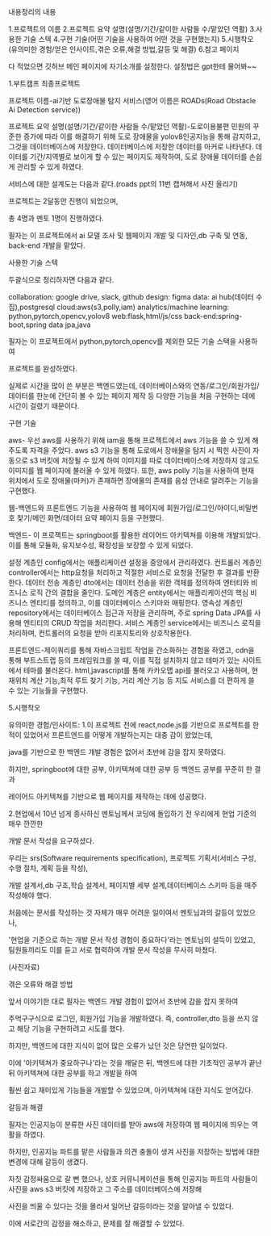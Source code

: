내용정리의 내용


1.프로젝트의 이름
2.프로젝트 요약 설명(설명/기간/같이한 사람들 수/맡았던 역활)
3.사용한 기술 스텍
4.구현 기술(어떤 기술을 사용하여 어떤 것을 구현했는지)
5.시행착오(유의미한 경험/얻은 인사이트,겪은 오류,해결 방법,갈등 및 해결)
6.참고 페이지



다 적었으면 깃허브 메인 페이지에 자기소개를 설정한다. 설정법은 gpt한테 물어봐~~






1.부트캠프 최종프로젝트


프로젝트 이름-ai기반 도로장애물 탐지 서비스(영어 이름은 ROADs(Road Obstacle Ai Detection service))



프로젝트 요약 설명(설명/기간/같이한 사람들 수/맡았던 역활)-도로이용불편 민원의 꾸준한 증가에 따라 이를 해결하기 위해 
도로 장애물을 yolov8인공지능을 통해 감지하고, 그것을 데이터베이스에 저장한다.
데이터베이스에 저장한 데이터를 마커로 나타낸다.
데이터를 기간/지역별로 보이게 할 수 있는 페이지도 제작하여, 도로 장애물 데이터를 손쉽게 관리할 수 있게 하였다. 

서비스에 대한 설계도는 다음과 같다.(roads ppt의 11번 캡쳐해서 사진 올리기)


프로젝트는 2달동안 진행이 되었으며,

총 4명과 멘토 1명이 진행하였다. 

필자는 이 프로젝트에서 ai 모델 조사 및 웹페이지 개발 및 디자인,db 구축 및 연동, back-end 개발을 맡았다.




사용한 기술 스텍

두괄식으로 정리하자면 다음과 같다. 

collaboration: google drive, slack, github
design: figma
data: ai hub(데이터 수집),postgresql
cloud:aws(s3,polly,iam)
analytics/machine learning: python,pytorch,opencv,yolov8
web:flask,html/js/css
back-end:spring-boot,spring data jpa,java


필자는 이 프로젝트에서 python,pytorch,opencv를 제외한 모든 기술 스택을 사용하여 

프로젝트를 완성하였다.

실제로 시간을 많이 쓴 부분은 백엔드였는데, 데이터베이스와의 연동/로그인/회원가입/데이터를 한눈에 간단히 볼 수 있는 페이지 제작 등 다양한 기능을 처음 구현하는 데에 시간이 걸렸기 때문이다. 




구현 기술

aws- 우선 aws를 사용하기 위해 iam을 통해 프로젝트에서 aws 기능을 쓸 수 있게 해주도록 자격을 주었다.
aws s3 기능을 통해 도로에서 장애물을 탐지 시 찍힌 사진이 자동으로 s3 버킷에 저장될 수 있게 하여 이미지를 따로 데이터베이스에 저장하지 않고도 이미지를 웹 페이지에 불러올 수 있게 하였다. 
또한, aws polly 기능을 사용하여 현재 위치에서 도로 장애물(마커)가 존재하면 장애물의 존재를 음성 안내로 알려주는 기능을 구현했다.

웹-백엔드와 프론트엔드 기능을 사용하여 웹 페이지에 회원가입/로그인/아이디,비밀번호 찾기/메인 화면/데이터 요약 페이지 등을 구현했다. 



백엔드- 이 프로젝트는 springboot를 활용한 레이어드 아키텍쳐를 이용해 개발되었다. 
이를 통해 모듈화, 유지보수성, 확장성을 보장할 수 있게 되었다. 

설정 계층인 config에서는 애플리케이션 설정을 중앙에서 관리하였다.
컨트롤러 계층인 controller에서는  http요청을 처리하고 적절한 서비스로 요청을 전달한 후 결과를 반환한다. 
데이터 전송 계층인 dto에서는 데이터 전송을 위한 객체를 정의하여 엔터티와 비즈니스 로직 간의 결합을 줄인다.
도메인 계층은 entity에서는 애플리케이션의 핵심 비즈니스 엔티티를 정의하고, 이를 데이터베이스 스키마와 매핑한다. 
영속성 계층인 repository에서는 데이터베이스 접근과 저장을 관리하며, 주로 spring Data JPA를 사용해 엔티티의 CRUD 작업을 처리한다. 
서비스 계층인 service에서는 비즈니스 로직을 처리하며, 컨트롤러의 요청을 받아 리포지토리와 상호작용한다.



프론트엔드-제이쿼리를 통해 자바스크립트 작업을 간소화하는 경험을 하였고,
cdn을 통해 부트스트랩 등의 프레임워크를 쓸 때, 이를 직접 설치하지 않고 테마가 있는 사이트에서 테마를 불러온다.
html,javascript를 통해 카카오맵 api를 불러오고 사용하며, 현재위치 계산 기능,최적 루트 찾기 기능, 거리 계산 기능 등 지도 서비스를 더 편하게 쓸 수 있는 기능들을 구현했다. 



5.시행착오 

유의미한 경험/인사이트: 1.이 프로젝트 전에 react,node.js를 기반으로 프로젝트를 한 적이 있었어서 프론트엔드를 어떻게 개발하는지는 대충 감이 왔었는데, 

java를 기반으로 한 백엔드 개발 경험은 없어서 초반에 감을 잡지 못하였다. 

하지만, springboot에 대한 공부, 아키텍쳐에 대한 공부 등 백엔드 공부를 꾸준히 한 결과 

레이어드 아키텍쳐를 기반으로 웹 페이지를 제작하는 데에 성공했다.


2.현업에서 10년 넘게 종사하신 멘토님께서 코딩에 돌입하기 전 우리에게 현업 기준의 매우 깐깐한 

개발 문서 작성을 요구하셨다. 

우리는 srs(Software requirements specification), 프로젝트 기획서(서비스 구성,수행 절차, 계획 등을 작성),

개발 설계서,db 구조,학습 설계서, 페이지별 세부 설계,데이터베이스 스키마 등을 매주 작성해야 했다. 

처음에는 문서를 작성하는 것 자체가 매우 어려운 일이여서 멘토님과의 갈등이 있었으나,

'현업을 기준으로 하는 개발 문서 작성 경험이 중요하다'라는 멘토님의 설득이 있었고, 팀원들끼리도 이를 듣고 서로 협력하여 개발 문서 작성을 무사히 마쳤다.

(사진자료)


겪은 오류와 해결 방법


앞서 이야기한 대로 필자는 백엔드 개발 경험이 없어서 초반에 감을 잡지 못하여 

주먹구구식으로 로그인, 회원가입 기능을 개발하였다. 즉, controller,dto 등을 쓰지 않고 해당 기능을 구현하려고 시도를 했다.

하지만, 백엔드에 대한 지식이 없어 많은 오류가 났던 것은 당연한 일이었다. 

이에 '아키텍쳐가 중요하구나'라는 것을 깨달은 뒤, 백엔드에 대한 기초적인 공부가 끝난 뒤 아키텍쳐에 대한 공부를 하고 개발을 하여 

훨씬 쉽고 재미있게 기능들을 개발할 수 있었으며, 아키텍쳐에 대한 지식도 얻어갔다.




갈등과 해결

필자는 인공지능이 분류한 사진 데이터를 받아 aws에 저장하여 웹 페이지에 띄우는 역활을 하였다.

하지만, 인공지능 파트를 맡은 사람들과 의견 충돌이 생겨 사진을 저장하는 방법에 대한 변경에 대해 갈등이 생겼다.

자칫 감정싸움으로 갈 뻔 했으나, 상호 커뮤니케이션을 통해 인공지능 파트의 사람들이 사진을 aws s3 버킷에 저장하고 그 주소를 데이터베이스에 저장해 

사진을 띄울 수 있다는 것을 몰라서 일어난 갈등이라는 것을 알아낼 수 있었다.

이에 서로간의 감정을 해소하고, 문제를 잘 해결할 수 있었다.




